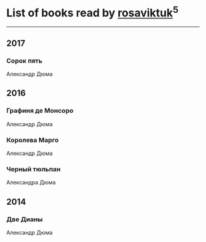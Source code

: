# List of books read by [rosaviktuk](http://vk.com/id31359243)<sup>5</sup>
---

## 2017

### Сорок пять
Александр Дюма



## 2016

### Графиня де Монсоро
Александр Дюма


### Королева Марго
Александр Дюма


### Черный тюльпан
Александра Дюма



## 2014

### Две Дианы
Александр Дюма



